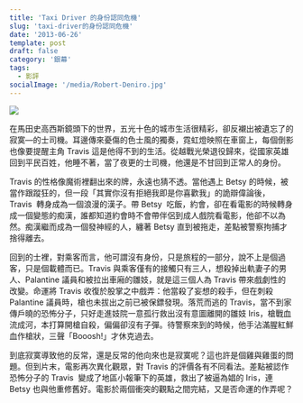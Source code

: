 ```yaml
---
title: 'Taxi Driver 的身份認同危機'
slug: 'taxi-driver的身份認同危機'
date: '2013-06-26'
template: post
draft: false
category: '銀幕'
tags:
  - 影評
socialImage: '/media/Robert-Deniro.jpg'
---
```


![](/media/Robert-Deniro.jpg)

在馬田史高西斯鏡頭下的世界，五光十色的城市生活很精彩，卻反襯出被遺忘了的寂寞—的士司機。耳邊傳來憂傷的色士風的獨奏，霓虹燈映照在車窗上，每個倒影也像要提醒主角 Travis 這是他得不到的生活。從越戰光榮退役歸來，從國家英雄回到平民百姓，他睡不著，當了夜更的士司機，他還是不甘回到正常人的身份。

Travis 的性格像魔術裡翻出來的牌，永遠也猜不透。當他遇上 Betsy 的時候，被當作跟蹤狂的，但一段「其實你沒有拒絕我即是你喜歡我」的詭辯偉論後，Travis  轉身成為一個浪漫的漢子。帶 Betsy  吃飯，約會，卻在看電影的時候轉身成一個變態的痴漢，誰都知道約會時不會帶伴侶到成人戲院看電影，他卻不以為然。痴漢繼而成為一個發神經的人，纏著 Betsy 直到被拖走，差點被警察拘捕才捨得離去。

回到的士裡，對乘客而言，他可謂沒有身份，只是旅程的一部分，說不上是個過客，只是個載體而已。Travis 與乘客僅有的接觸只有三人，想殺掉出軌妻子的男人、Palantine 議員和被拉出車廂的雛妓，就是這三個人為 Travis 帶來戲劇性的改變。命運將 Travis 收復於股掌之中戲弄：他當殺了妄想的殺手，但在刺殺 Palantine 議員時，槍也未拔出之前已被保鏢發現。落荒而逃的 Travis，當不到家傳戶曉的恐怖分子，只好走進妓院一意孤行救出沒有意圖離開的雛妓 Iris，槍戰血流成河，本打算開槍自殺，偏偏卻沒有子彈。待警察來到的時候，他手沾滿腥紅鮮血作槍狀，三聲「Booosh!」才休克過去。

到底寂寞導致他的反常，還是反常的他向來也是寂寞呢？這也許是個雞與雞蛋的問題。但到片末，電影再次異化觀眾，對 Travis 的評價各有不同看法。差點被認作恐怖分子的 Travis  變成了地區小報筆下的英雄，救出了被逼為娼的 Iris，連 Betsy 也與他重修舊好。電影於兩個衝突的觀點之間完結，又是否命運的作弄呢？

